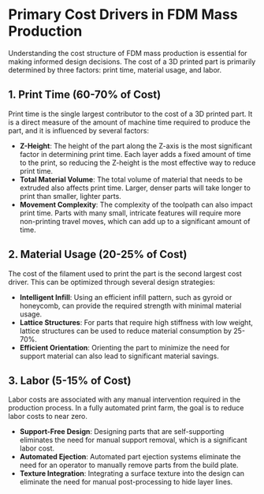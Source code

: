 # Primary Cost Drivers in FDM Mass Production

Understanding the cost structure of FDM mass production is essential for making informed design decisions. The cost of a 3D printed part is primarily determined by three factors: print time, material usage, and labor.

## 1. Print Time (60-70% of Cost)
Print time is the single largest contributor to the cost of a 3D printed part. It is a direct measure of the amount of machine time required to produce the part, and it is influenced by several factors:

- **Z-Height**: The height of the part along the Z-axis is the most significant factor in determining print time. Each layer adds a fixed amount of time to the print, so reducing the Z-height is the most effective way to reduce print time.
- **Total Material Volume**: The total volume of material that needs to be extruded also affects print time. Larger, denser parts will take longer to print than smaller, lighter parts.
- **Movement Complexity**: The complexity of the toolpath can also impact print time. Parts with many small, intricate features will require more non-printing travel moves, which can add up to a significant amount of time.

## 2. Material Usage (20-25% of Cost)
The cost of the filament used to print the part is the second largest cost driver. This can be optimized through several design strategies:

- **Intelligent Infill**: Using an efficient infill pattern, such as gyroid or honeycomb, can provide the required strength with minimal material usage.
- **Lattice Structures**: For parts that require high stiffness with low weight, lattice structures can be used to reduce material consumption by 25-70%.
- **Efficient Orientation**: Orienting the part to minimize the need for support material can also lead to significant material savings.

## 3. Labor (5-15% of Cost)
Labor costs are associated with any manual intervention required in the production process. In a fully automated print farm, the goal is to reduce labor costs to near zero.

- **Support-Free Design**: Designing parts that are self-supporting eliminates the need for manual support removal, which is a significant labor cost.
- **Automated Ejection**: Automated part ejection systems eliminate the need for an operator to manually remove parts from the build plate.
- **Texture Integration**: Integrating a surface texture into the design can eliminate the need for manual post-processing to hide layer lines.
